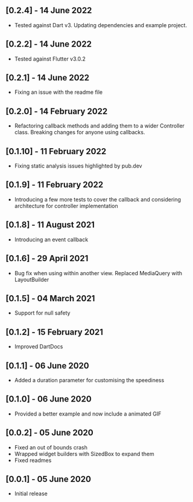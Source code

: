 ## [0.2.4] - 14 June 2022

* Tested against Dart v3. Updating dependencies and example project.

## [0.2.2] - 14 June 2022

* Tested against Flutter v3.0.2

## [0.2.1] - 14 June 2022

* Fixing an issue with the readme file

## [0.2.0] - 14 February 2022

* Refactoring callback methods and adding them to a wider Controller class. Breaking changes for anyone using callbacks.

## [0.1.10] - 11 February 2022

* Fixing static analysis issues highlighted by pub.dev

## [0.1.9] - 11 February 2022

* Introducing a few more tests to cover the callback and considering architecture for controller implementation

## [0.1.8] - 11 August 2021

* Introducing an event callback

## [0.1.6] - 29 April 2021

* Bug fix when using within another view. Replaced MediaQuery with LayoutBuilder

## [0.1.5] - 04 March 2021

* Support for null safety

## [0.1.2] - 15 February 2021

* Improved DartDocs

## [0.1.1] - 06 June 2020

* Added a duration parameter for customising the speediness

## [0.1.0] - 06 June 2020

* Provided a better example and now include a animated GIF

## [0.0.2] - 05 June 2020

* Fixed an out of bounds crash
* Wrapped widget builders with SizedBox to expand them
* Fixed readmes

## [0.0.1] - 05 June 2020

* Initial release

